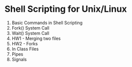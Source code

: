 # Shell Scripting for Unix/Linux

1. Basic Commands in Shell Scripting
2. Fork() System Call
3. Wait() System Call
4. HW1 - Merging two files
5. HW2 - Forks
6. In Class Files
7. Pipes
8. Signals